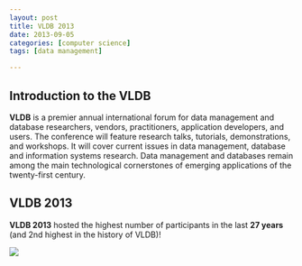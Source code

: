 ```yaml
---
layout: post
title: VLDB 2013
date: 2013-09-05
categories: [computer science]
tags: [data management]

---
```


Introduction to the VLDB
---
**VLDB** is a premier annual international forum for data management and database researchers, vendors, practitioners, application developers, and users. The conference will feature research talks, tutorials, demonstrations, and workshops. It will cover current issues in data management, database and information systems research. Data management and databases remain among the main technological cornerstones of emerging applications of the twenty-first century.

VLDB 2013
---
**VLDB 2013** hosted the highest number of participants in the last **27 years** (and 2nd highest in the history of VLDB)!

![](http://sungsoo.github.com/images/VLDB2013.jpg)
